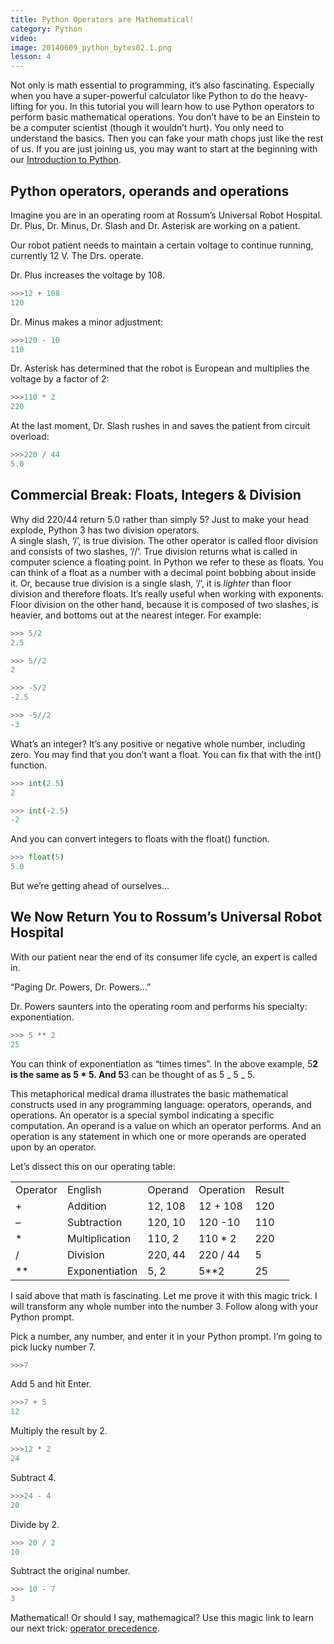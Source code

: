 ```yaml
---
title: Python Operators are Mathematical!
category: Python
video:
image: 20140609_python_bytes02.1.png
lesson: 4
---
```


Not only is math essential to programming, it’s also fascinating. Especially when you have a super-powerful calculator like Python to do the heavy-lifting for you. In this tutorial you will learn how to use Python operators to perform basic mathematical operations. You don’t have to be an Einstein to be a computer scientist (though it wouldn’t hurt). You only need to understand the basics. Then you can fake your math chops just like the rest of us. If you are just joining us, you may want to start at the beginning with our [Introduction to Python](https://thehelloworldprogram.com/python/now-something-completely-different/ "And Now For Something Completely Different… An Introduction to the Python Programming Language").

## Python operators, operands and operations

Imagine you are in an operating room at Rossum’s Universal Robot Hospital. Dr. Plus, Dr. Minus, Dr. Slash and Dr. Asterisk are working on a patient.

Our robot patient needs to maintain a certain voltage to continue running, currently 12 V. The Drs. operate.

Dr. Plus increases the voltage by 108.

```python
>>>12 + 108
120
```

Dr. Minus makes a minor adjustment:

```python
>>>120 - 10
110
```

Dr. Asterisk has determined that the robot is European and multiplies the voltage by a factor of 2:

```python
>>>110 * 2
220
```

At the last moment, Dr. Slash rushes in and saves the patient from circuit overload:

```python
>>>220 / 44
5.0
```

## Commercial Break: Floats, Integers & Division

Why did 220/44 return 5.0 rather than simply 5? Just to make your head explode, Python 3 has two division operators.  
A single slash, ‘/’, is true division. The other operator is called floor division and consists of two slashes, ‘//’. True division returns what is called in computer science a floating point. In Python we refer to these as floats. You can think of a float as a number with a decimal point bobbing about inside it. Or, because true division is a single slash, ‘/’, it is _lighter_ than floor division and therefore floats. It’s really useful when working with exponents. Floor division on the other hand, because it is composed of two slashes, is heavier, and bottoms out at the nearest integer. For example:

```python
>>> 5/2
2.5

>>> 5//2
2

>>> -5/2
-2.5

>>> -5//2
-3
```

What’s an integer? It’s any positive or negative whole number, including zero. You may find that you don’t want a float. You can fix that with the int() function.

```python
>>> int(2.5)
2

>>> int(-2.5)
-2
```

And you can convert integers to floats with the float() function.

```python
>>> float(5)
5.0
```

But we’re getting ahead of ourselves…

## We Now Return You to Rossum’s Universal Robot Hospital

With our patient near the end of its consumer life cycle, an expert is called in.

“Paging Dr. Powers, Dr. Powers…”

Dr. Powers saunters into the operating room and performs his specialty: exponentiation.

```python
>>> 5 ** 2
25
```

You can think of exponentiation as “times times”. In the above example, 5**2 is the same as 5 \* 5\. And 5**3 can be thought of as 5 _ 5 _ 5.

This metaphorical medical drama illustrates the basic mathematical constructs used in any programming language: operators, operands, and operations. An operator is a special symbol indicating a specific computation. An operand is a value on which an operator performs. And an operation is any statement in which one or more operands are operated upon by an operator.

Let’s dissect this on our operating table:

<table>

<tbody>

<tr>

<td>Operator</td>

<td>English</td>

<td>Operand</td>

<td>Operation</td>

<td>Result</td>

</tr>

<tr>

<td>+</td>

<td>Addition</td>

<td>12, 108</td>

<td>12 + 108</td>

<td>120</td>

</tr>

<tr>

<td>–</td>

<td>Subtraction</td>

<td>120, 10</td>

<td>120 -10</td>

<td>110</td>

</tr>

<tr>

<td>*</td>

<td>Multiplication</td>

<td>110, 2</td>

<td>110 * 2</td>

<td>220</td>

</tr>

<tr>

<td>/</td>

<td>Division</td>

<td>220, 44</td>

<td>220 / 44</td>

<td>5</td>

</tr>

<tr>

<td>**</td>

<td>Exponentiation</td>

<td>5, 2</td>

<td>5**2</td>

<td>25</td>

</tr>

</tbody>

</table>

I said above that math is fascinating. Let me prove it with this magic trick. I will transform any whole number into the number 3\. Follow along with your Python prompt.

Pick a number, any number, and enter it in your Python prompt. I’m going to pick lucky number 7.

```python
>>>7
```

Add 5 and hit Enter.

```python
>>>7 + 5
12
```

Multiply the result by 2.

```python
>>>12 * 2
24
```

Subtract 4.

```python
>>>24 - 4
20
```

Divide by 2.

```python
>>> 20 / 2
10
```

Subtract the original number.

```python
>>> 10 - 7
3
```

Mathematical! Or should I say, mathemagical? Use this magic link to learn our next trick: [operator precedence](https://thehelloworldprogram.com/python/python-operators-order-precedence/ "Python Operators: Order & Precedence").
